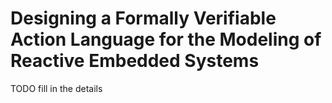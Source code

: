 Designing a Formally Verifiable Action Language for the Modeling of Reactive Embedded Systems
=====================

TODO fill in the details

